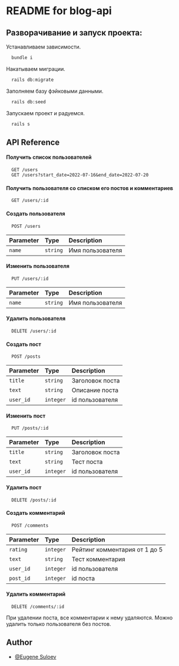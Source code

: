 
# README for blog-api

## Разворачивание и запуск проекта:

Устанавливаем зависимости.
```bash
  bundle i 
```
Накатываем миграции.
```bash
  rails db:migrate
```
Заполняем базу фэйковыми данными.
```bash
  rails db:seed
```
Запускаем проект и радуемся.
```bash
  rails s
```


## API Reference

#### Получить список пользователей
```http
  GET /users
  GET /users?start_date=2022-07-16&end_date=2022-07-20
```

#### Получить пользователя со списком его постов и комментариев
```http
  GET /users/:id
```

#### Создать пользователя
```http
  POST /users

```
| Parameter | Type     | Description                |
| :-------- | :------- | :------------------------- |
| `name` | `string` | Имя пользователя |

#### Изменить пользователя
```http
  PUT /users/:id

```
| Parameter | Type     | Description                |
| :-------- | :------- | :------------------------- |
| `name` | `string` | Имя пользователя |

#### Удалить пользователя
```http
  DELETE /users/:id

```


#### Создать пост
```http
  POST /posts

```
| Parameter | Type     | Description                |
| :-------- | :------- | :------------------------- |
| `title` | `string` | Заголовок поста |
| `text` | `string` | Описание поста |
| `user_id` | `integer` | id пользователя |

#### Изменить пост
```http
  PUT /posts/:id

```
| Parameter | Type     | Description                |
| :-------- | :------- | :------------------------- |
| `title` | `string` | Заголовок поста |
| `text` | `string` | Тест поста |
| `user_id` | `integer` | id пользователя |

#### Удалить пост
```http
  DELETE /posts/:id

```
#### Создать комментарий
```http
  POST /comments

```
| Parameter | Type     | Description                |
| :-------- | :------- | :------------------------- |
| `rating` | `integer` | Рейтинг комментария от 1 до 5 |
| `text` | `string` | Тест комментария |
| `user_id` | `integer` | id пользователя |
| `post_id` | `integer` | id поста |

#### Удалить комментарий
```http
  DELETE /comments/:id
```

При удалении поста, все комментарии к нему удаляются.
Можно удалить только пользователя без постов.



## Author

- [@Eugene Suloev](https://t.me/e_suloev)

